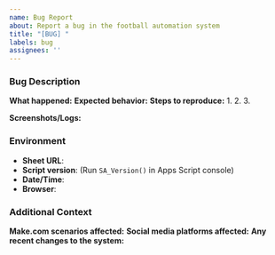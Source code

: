 ```yaml
---
name: Bug Report
about: Report a bug in the football automation system
title: "[BUG] "
labels: bug
assignees: ''
---
```


### Bug Description
**What happened:**
**Expected behavior:**
**Steps to reproduce:**
1.
2.
3.

**Screenshots/Logs:**

### Environment
- **Sheet URL**:
- **Script version**: (Run `SA_Version()` in Apps Script console)
- **Date/Time**:
- **Browser**:

### Additional Context
**Make.com scenarios affected:**
**Social media platforms affected:**
**Any recent changes to the system:**